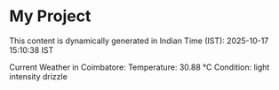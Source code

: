 # My Project

This content is dynamically generated in Indian Time (IST): 2025-10-17 15:10:38 IST


Current Weather in Coimbatore:
Temperature: 30.88 °C
Condition: light intensity drizzle
